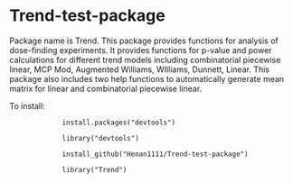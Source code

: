# Trend-test-package

Package name is Trend. This package provides functions for analysis of dose-finding experiments. It provides functions for p-value and power calculations for different trend models including combinatorial piecewise linear, MCP Mod, Augmented Williams, WIlliams, Dunnett, Linear. This package also includes two help functions to automatically generate mean matrix for linear and combinatorial piecewise linear.

To install:

                 install.packages("devtools")
                 
                 library("devtools")
                 
                 install_github("Henan1111/Trend-test-package")
                 
                 library("Trend")
